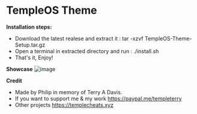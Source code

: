 # TempleOS Theme
**Installation steps:**
- Download the latest realese and extract it : tar -xzvf TempleOS-Theme-Setup.tar.gz
- Open a terminal in extracted directory and run : ./install.sh
- That's it, Enjoy!

**Showcase**
![image](https://github.com/PhilipPanda/TempleOS_Theme/assets/123938029/78b32a20-3457-48ae-9f4b-00ecff0b8692)

**Credit**
- Made by Philip in memory of Terry A Davis.
- If you want to support me & my work https://paypal.me/templeterry
- Other projects https://templecheats.xyz
